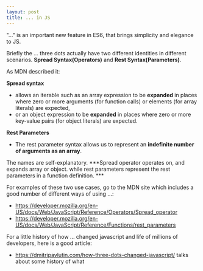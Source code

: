 ```yaml
---
layout: post
title: ... in JS
---
```


"..." is an important new feature in ES6, that brings simplicity and elegance to JS. 

Briefly the ... three dots actually have two different identities in different scenarios. **Spread Syntax(Operators)** and **Rest Syntax(Parameters)**. 

As MDN described it: 

**Spread syntax**
 + allows an iterable such as an array expression to be **expanded** in places where zero or more arguments (for function calls) or elements (for array literals) are expected, 
 + or an object expression to be **expanded** in places where zero or more key-value pairs (for object literals) are expected.

**Rest Parameters**
 * The rest parameter syntax allows us to represent an **indefinite number of arguments as an array**.

The names are self-explanatory. ***Spread operator operates on, and expands array or object. while rest parameters represent the rest parameters in a function definition. ***

For examples of these two use cases, go to the MDN site which includes a good number of different ways of using ...:
* https://developer.mozilla.org/en-US/docs/Web/JavaScript/Reference/Operators/Spread_operator 
* https://developer.mozilla.org/en-US/docs/Web/JavaScript/Reference/Functions/rest_parameters

For a little history of how ... changed javascript and life of millions of developers, here is a good article: 
* https://dmitripavlutin.com/how-three-dots-changed-javascript/ talks about some history of what 
